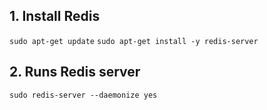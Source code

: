 ## 1. Install Redis
`sudo apt-get update`
`sudo apt-get install -y redis-server`

## 2. Runs Redis server
`sudo redis-server --daemonize yes`

